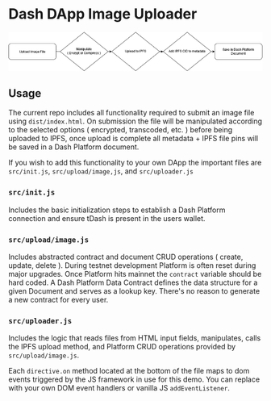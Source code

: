 # Dash DApp Image Uploader

![alt text](diagram.png)

## Usage
The current repo includes all functionality required to submit an image file using `dist/index.html`. On submission the file will be manipulated according to the selected options ( encrypted, transcoded, etc. ) before being uploaded to IPFS, once upload is complete all metadata + IPFS file pins will be saved in a Dash Platform document.

If you wish to add this functionality to your own DApp the important files are `src/init.js`, `src/upload/image,js`, and `src/uploader.js`

### `src/init.js`
Includes the basic initialization steps to establish a Dash Platform connection and ensure tDash is present in the users wallet.

### `src/upload/image.js`
Includes abstracted contract and document CRUD operations ( create, update, delete ). During testnet development Platform is often reset during major upgrades. Once Platform hits mainnet the `contract` variable should be hard coded. A Dash Platform Data Contract defines the data structure for a given Document and serves as a lookup key. There's no reason to generate a new contract for every user.

### `src/uploader.js`
Includes the logic that reads files from HTML input fields, manipulates, calls the IPFS upload method, and Platform CRUD operations provided by `src/upload/image.js`.

Each `directive.on` method located at the bottom of the file maps to dom events triggered by the JS framework in use for this demo. You can replace with your own DOM event handlers or vanilla JS `addEventListener`.
